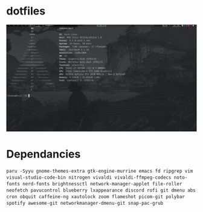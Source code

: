# dotfiles
![Screenshot](unix-screenshot.png)

# Dependancies
```paru -Syyu gnome-themes-extra gtk-engine-murrine emacs fd ripgrep vim visual-studio-code-bin nitrogen vivaldi vivaldi-ffmpeg-codecs noto-fonts nerd-fonts brightnessctl network-manager-applet file-roller neofetch pavucontrol blueberry lxappearance discord rofi git dmenu abs cron obquit caffeine-ng xautolock zoom flameshot picom-git polybar spotify awesome-git networkmanager-dmenu-git snap-pac-grub```
